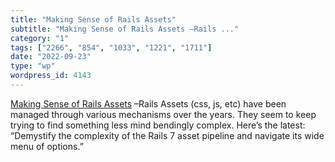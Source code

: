 ```yaml
---
title: "Making Sense of Rails Assets"
subtitle: "Making Sense of Rails Assets –Rails ..."
category: "1"
tags: ["2266", "854", "1033", "1221", "1711"]
date: "2022-09-23"
type: "wp"
wordpress_id: 4143
---
```

[ Making Sense of Rails Assets]( https://fly.io/ruby-dispatch/making-sense-of-rails-assets/) –Rails Assets (css, js, etc) have been managed through various mechanisms over the years. They seem to keep trying to find something less mind bendingly complex. Here’s the latest: “Demystify the complexity of the Rails 7 asset pipeline and navigate its wide menu of options.”